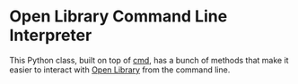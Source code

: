 # Open Library Command Line Interpreter

This Python class, built on top of [cmd](http://docs.python.org/2/library/cmd.html), has a bunch of methods that make it easier to interact with [Open Library](http://www.openlibrary.org) from the command line.
